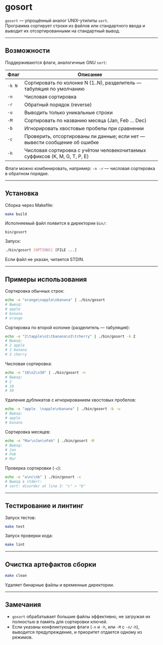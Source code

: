 # gosort

`gosort` — упрощённый аналог UNIX-утилиты `sort`.  
Программа сортирует строки из файлов или стандартного ввода и выводит их отсортированными на стандартный вывод.

---

## Возможности

Поддерживаются флаги, аналогичные GNU `sort`:

| Флаг       | Описание                                                                                  |
|------------|-------------------------------------------------------------------------------------------|
| `-k N`     | Сортировать по колонке N (1..N), разделитель — табуляция по умолчанию                     |
| `-n`       | Числовая сортировка                                                                        |
| `-r`       | Обратный порядок (reverse)                                                                 |
| `-u`       | Выводить только уникальные строки                                                         |
| `-M`       | Сортировать по названию месяца (Jan, Feb … Dec)                                           |
| `-b`       | Игнорировать хвостовые пробелы при сравнении                                              |
| `-c`       | Проверить, отсортированы ли данные; если нет — вывести сообщение об ошибке               |
| `-h`       | Числовая сортировка с учётом человекочитаемых суффиксов (K, M, G, T, P, E)               |

Флаги можно комбинировать, например: `-n -r` — числовая сортировка в обратном порядке.  

---

## Установка

Сборка через Makefile:

```bash
make build
````

Исполняемый файл появится в директории `bin/`:

```text
bin/gosort
```

Запуск:

```bash
./bin/gosort [OPTIONS] [FILE ...]
```

Если файл не указан, читается STDIN.

---

## Примеры использования

Сортировка обычных строк:

```bash
echo -e "orange\napple\nbanana" | ./bin/gosort
# Вывод:
# apple
# banana
# orange
```

Сортировка по второй колонке (разделитель — табуляция):

```bash
echo -e "2\tapple\n1\tbanana\n3\tcherry" | ./bin/gosort -k 2
# Вывод:
# 2	apple
# 1	banana
# 3	cherry
```

Числовая сортировка:

```bash
echo -e "10\n2\n30" | ./bin/gosort -n
# Вывод:
# 2
# 10
# 30
```

Удаление дубликатов с игнорированием хвостовых пробелов:

```bash
echo -e "apple  \napple\nbanana" | ./bin/gosort -b -u
# Вывод:
# apple
# banana
```

Сортировка месяцев:

```bash
echo -e "Mar\nJan\nFeb" | ./bin/gosort -M
# Вывод:
# Jan
# Feb
# Mar
```

Проверка сортировки (`-c`):

```bash
echo -e "a\nc\nb" | ./bin/gosort -c
# Вывод в stderr:
# sort: disorder at line 3: "c" > "b"
```

---

## Тестирование и линтинг

Запуск тестов:

```bash
make test
```

Запуск проверки кода:

```bash
make lint
```

---

## Очистка артефактов сборки

```bash
make clean
```

Удаляет бинарные файлы и временные директории.

---

## Замечания

* `gosort` обрабатывает большие файлы эффективно, не загружая их полностью в память для сортировки ключей.
* Если указаны конфликтующие флаги (`-n` и `-h`, или `-M` с `-n/-h`), выводится предупреждение, и приоритет отдается одному из режимов.
